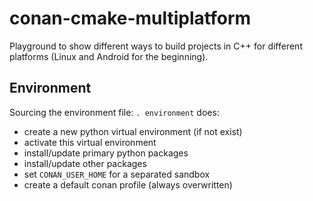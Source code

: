 # conan-cmake-multiplatform

Playground to show different ways to build projects in C++ for different 
platforms (Linux and Android for the beginning).

## Environment

Sourcing the environment file: `. environment` does:
* create a new python virtual environment (if not exist)
* activate this virtual environment
* install/update primary python packages
* install/update other packages
* set `CONAN_USER_HOME` for a separated sandbox
* create a default conan profile (always overwritten)

